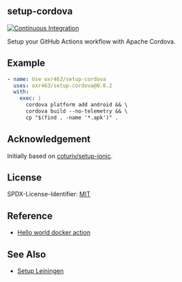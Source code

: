 ## setup-cordova

[![Continuous Integration](https://github.com/buluma/setup-cordova/workflows/Continuous%20Integration/badge.svg)](https://github.com/buluma/setup-cordova/actions)

Setup your GitHub Actions workflow with Apache Cordova.

## Example

```yaml
- name: Use oxr463/setup-cordova
  uses: oxr463/setup-cordova@0.0.2
  with:
    exec: |
      cordova platform add android && \
      cordova build --no-telemetry && \
      cp "$(find . -name '*.apk')" .
```

## Acknowledgement

Initially based on [coturiv/setup-ionic](https://github.com/coturiv/setup-ionic).

## License

SPDX-License-Identifier: [MIT](LICENSE)

## Reference

- [Hello world docker action](https://github.com/actions/hello-world-docker-action)

## See Also

- [Setup Leiningen](https://github.com/oxr463/setup-leiningen)
